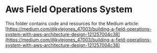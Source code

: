 # Aws Field Operations System

This folder contains code and resources for the Medium article:
[https://medium.com/@kylejones_47003/building-a-field-operations-system-with-aws-architecture-design-121257004c38](https://medium.com/@kylejones_47003/building-a-field-operations-system-with-aws-architecture-design-121257004c38)
